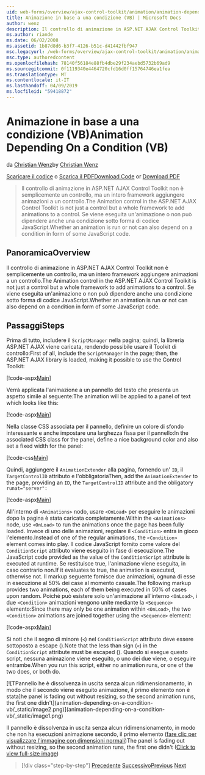 ```yaml
---
uid: web-forms/overview/ajax-control-toolkit/animation/animation-depending-on-a-condition-vb
title: Animazione in base a una condizione (VB) | Microsoft Docs
author: wenz
description: Il controllo di animazione in ASP.NET AJAX Control Toolkit non è semplicemente un controllo, ma un intero framework aggiungere animazioni a un controllo. Se un'animazione è...
ms.author: riande
ms.date: 06/02/2008
ms.assetid: 1b87d8d6-b3f7-4126-b51c-d41442fbf947
msc.legacyurl: /web-forms/overview/ajax-control-toolkit/animation/animation-depending-on-a-condition-vb
msc.type: authoredcontent
ms.openlocfilehash: 78140f56184e88fb4dbe29f234aebd5732b69ad9
ms.sourcegitcommit: 0f1119340e4464720cfd16d0ff15764746ea1fea
ms.translationtype: MT
ms.contentlocale: it-IT
ms.lasthandoff: 04/09/2019
ms.locfileid: "59418872"
---
```

# <a name="animation-depending-on-a-condition-vb"></a><span data-ttu-id="3de73-104">Animazione in base a una condizione (VB)</span><span class="sxs-lookup"><span data-stu-id="3de73-104">Animation Depending On a Condition (VB)</span></span>

<span data-ttu-id="3de73-105">da [Christian Wenz](https://github.com/wenz)</span><span class="sxs-lookup"><span data-stu-id="3de73-105">by [Christian Wenz](https://github.com/wenz)</span></span>

<span data-ttu-id="3de73-106">[Scaricare il codice](http://download.microsoft.com/download/f/9/a/f9a26acd-8df4-4484-8a18-199e4598f411/Animation4.vb.zip) o [Scarica il PDF](http://download.microsoft.com/download/6/7/1/6718d452-ff89-4d3f-a90e-c74ec2d636a3/animation4VB.pdf)</span><span class="sxs-lookup"><span data-stu-id="3de73-106">[Download Code](http://download.microsoft.com/download/f/9/a/f9a26acd-8df4-4484-8a18-199e4598f411/Animation4.vb.zip) or [Download PDF](http://download.microsoft.com/download/6/7/1/6718d452-ff89-4d3f-a90e-c74ec2d636a3/animation4VB.pdf)</span></span>

> <span data-ttu-id="3de73-107">Il controllo di animazione in ASP.NET AJAX Control Toolkit non è semplicemente un controllo, ma un intero framework aggiungere animazioni a un controllo.</span><span class="sxs-lookup"><span data-stu-id="3de73-107">The Animation control in the ASP.NET AJAX Control Toolkit is not just a control but a whole framework to add animations to a control.</span></span> <span data-ttu-id="3de73-108">Se viene eseguita un'animazione o non può dipendere anche una condizione sotto forma di codice JavaScript.</span><span class="sxs-lookup"><span data-stu-id="3de73-108">Whether an animation is run or not can also depend on a condition in form of some JavaScript code.</span></span>


## <a name="overview"></a><span data-ttu-id="3de73-109">Panoramica</span><span class="sxs-lookup"><span data-stu-id="3de73-109">Overview</span></span>

<span data-ttu-id="3de73-110">Il controllo di animazione in ASP.NET AJAX Control Toolkit non è semplicemente un controllo, ma un intero framework aggiungere animazioni a un controllo.</span><span class="sxs-lookup"><span data-stu-id="3de73-110">The Animation control in the ASP.NET AJAX Control Toolkit is not just a control but a whole framework to add animations to a control.</span></span> <span data-ttu-id="3de73-111">Se viene eseguita un'animazione o non può dipendere anche una condizione sotto forma di codice JavaScript.</span><span class="sxs-lookup"><span data-stu-id="3de73-111">Whether an animation is run or not can also depend on a condition in form of some JavaScript code.</span></span>

## <a name="steps"></a><span data-ttu-id="3de73-112">Passaggi</span><span class="sxs-lookup"><span data-stu-id="3de73-112">Steps</span></span>

<span data-ttu-id="3de73-113">Prima di tutto, includere il `ScriptManager` nella pagina; quindi, la libreria ASP.NET AJAX viene caricata, rendendo possibile usare il Toolkit di controllo:</span><span class="sxs-lookup"><span data-stu-id="3de73-113">First of all, include the `ScriptManager` in the page; then, the ASP.NET AJAX library is loaded, making it possible to use the Control Toolkit:</span></span>

[!code-aspx[Main](animation-depending-on-a-condition-vb/samples/sample1.aspx)]

<span data-ttu-id="3de73-114">Verrà applicata l'animazione a un pannello del testo che presenta un aspetto simile al seguente:</span><span class="sxs-lookup"><span data-stu-id="3de73-114">The animation will be applied to a panel of text which looks like this:</span></span>

[!code-aspx[Main](animation-depending-on-a-condition-vb/samples/sample2.aspx)]

<span data-ttu-id="3de73-115">Nella classe CSS associata per il pannello, definire un colore di sfondo interessante e anche impostare una larghezza fissa per il pannello:</span><span class="sxs-lookup"><span data-stu-id="3de73-115">In the associated CSS class for the panel, define a nice background color and also set a fixed width for the panel:</span></span>

[!code-css[Main](animation-depending-on-a-condition-vb/samples/sample3.css)]

<span data-ttu-id="3de73-116">Quindi, aggiungere il `AnimationExtender` alla pagina, fornendo un' `ID`, il `TargetControlID` attributo e l'obbligatoria</span><span class="sxs-lookup"><span data-stu-id="3de73-116">Then, add the `AnimationExtender` to the page, providing an `ID`, the `TargetControlID` attribute and the obligatory</span></span> `runat="server":`

[!code-aspx[Main](animation-depending-on-a-condition-vb/samples/sample4.aspx)]

<span data-ttu-id="3de73-117">All'interno di `<Animations>` nodo, usare `<OnLoad>` per eseguire le animazioni dopo la pagina è stata caricata completamente.</span><span class="sxs-lookup"><span data-stu-id="3de73-117">Within the `<Animations>` node, use `<OnLoad>` to run the animations once the page has been fully loaded.</span></span> <span data-ttu-id="3de73-118">Invece di uno delle animazioni, regolare il `<Condition>` entra in gioco l'elemento.</span><span class="sxs-lookup"><span data-stu-id="3de73-118">Instead of one of the regular animations, the `<Condition>` element comes into play.</span></span> <span data-ttu-id="3de73-119">Il codice JavaScript fornito come valore del `ConditionScript` attributo viene eseguito in fase di esecuzione.</span><span class="sxs-lookup"><span data-stu-id="3de73-119">The JavaScript code provided as the value of the `ConditionScript` attribute is executed at runtime.</span></span> <span data-ttu-id="3de73-120">Se restituisce true, l'animazione viene eseguita, in caso contrario non.</span><span class="sxs-lookup"><span data-stu-id="3de73-120">If it evaluates to true, the animation is executed, otherwise not.</span></span> <span data-ttu-id="3de73-121">Il markup seguente fornisce due animazioni, ognuna di esse in esecuzione al 50% dei case al momento casuale.</span><span class="sxs-lookup"><span data-stu-id="3de73-121">The following markup provides two animations, each of them being executed in 50% of cases upon random.</span></span> <span data-ttu-id="3de73-122">Poiché può esistere solo un'animazione all'interno `<OnLoad>`, i due `<Condition>` animazioni vengono unite mediante la `<Sequence>` elemento:</span><span class="sxs-lookup"><span data-stu-id="3de73-122">Since there may only be one animation within `<OnLoad>`, the two `<Condition>` animations are joined together using the `<Sequence>` element:</span></span>

[!code-aspx[Main](animation-depending-on-a-condition-vb/samples/sample5.aspx)]

<span data-ttu-id="3de73-123">Si noti che il segno di minore (`<`) nel `ConditionScript` attributo deve essere sottoposto a escape ().</span><span class="sxs-lookup"><span data-stu-id="3de73-123">Note that the less than sign (`<`) in the `ConditionScript` attribute must be escaped ().</span></span> <span data-ttu-id="3de73-124">Quando si esegue questo script, nessuna animazione viene eseguito, o uno dei due viene, o eseguire entrambe.</span><span class="sxs-lookup"><span data-stu-id="3de73-124">When you run this script, either no animation runs, or one of the two does, or both do.</span></span>


[![T<span data-ttu-id="3de73-125">Pannello he è dissolvenza in uscita senza alcun ridimensionamento, in modo che il secondo viene eseguito animazione, il primo elemento non è stata]</span><span class="sxs-lookup"><span data-stu-id="3de73-125">he panel is fading out without resizing, so the second animation runs, the first one didn't]</span></span>(animation-depending-on-a-condition-vb/_static/image2.png)](animation-depending-on-a-condition-vb/_static/image1.png)

<span data-ttu-id="3de73-126">Il pannello è dissolvenza in uscita senza alcun ridimensionamento, in modo che non ha esecuzioni animazione secondo, il primo elemento ([fare clic per visualizzare l'immagine con dimensioni normali](animation-depending-on-a-condition-vb/_static/image3.png))</span><span class="sxs-lookup"><span data-stu-id="3de73-126">The panel is fading out without resizing, so the second animation runs, the first one didn't ([Click to view full-size image](animation-depending-on-a-condition-vb/_static/image3.png))</span></span>

> [!div class="step-by-step"]
> <span data-ttu-id="3de73-127">[Precedente](executing-several-animations-after-each-other-vb.md)
> [Successivo](picking-one-animation-out-of-a-list-vb.md)</span><span class="sxs-lookup"><span data-stu-id="3de73-127">[Previous](executing-several-animations-after-each-other-vb.md)
[Next](picking-one-animation-out-of-a-list-vb.md)</span></span>
